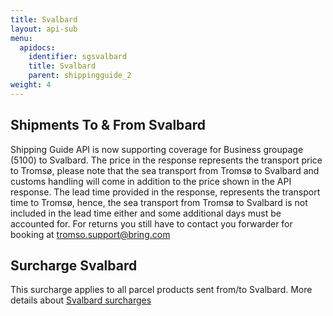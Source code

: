 ```yaml
---
title: Svalbard
layout: api-sub
menu:
  apidocs:
    identifier: sgsvalbard
    title: Svalbard
    parent: shippingguide_2
weight: 4
---
```


## Shipments To & From Svalbard

Shipping Guide API is now supporting coverage for Business groupage (5100) to Svalbard. The price in the response represents the transport price to Tromsø, please note that the sea transport from Tromsø to Svalbard and customs handling will come in addition to the price shown in the API response. The lead time provided in the response, represents the transport time to Tromsø, hence, the sea transport from Tromsø to Svalbard is not included in the lead time either and some additional days must be accounted for.
For returns you still have to contact you forwarder for booking at tromso.support@bring.com

## Surcharge Svalbard

This surcharge applies to all parcel products sent from/to Svalbard. More details about [Svalbard surcharges](https://www.bring.no/tjenester/pakker-og-gods/pristillegg-til-svalbard)

